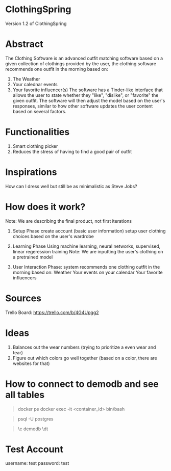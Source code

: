 # ClothingSpring 

Version 1.2 of ClothingSpring

# Abstract
The Clothing Software is an advanced outfit matching software based on a given collection of clothings provided by the user, the clothing software recommends one outfit in the morning based on:
1. The Weather
2. Your calednar events
3. Your favorite influencer(s) 
The software has a Tinder-like interface that allows the user to state whether they "like", "dislike", or "favorite" the given outfit. The software will then adjust the model based on the user's responses, similar to how other software updates the user content based on several factors. 

# Functionalities
1. Smart clothing picker
2. Reduces the stress of having to find a good pair of outfit

# Inspirations
How can I dress well but still be as minimalistic as Steve Jobs? 

# How does it work? 

Note: We are describing the final product, not first iterations
1. Setup Phase
    create account (basic user information)
    setup user clothing choices based on the user's wardrobe

2. Learning Phase
    Using machine learning, neural networks, supervised, linear regeression training
    Note: We are inputting the user's clothing on a pretrained model

3. User Interaction Phase: 
    system recommends one clothing outfit in the morning based on: 
    Weather 
    Your events on your calendar
    Your favorite influencers 



# Sources
Trello Board: https://trello.com/b/4G4Upgg2


# Ideas
1. Balances out the wear numbers (trying to prioritize a even wear and tear)
2. Figure out which colors go well together (based on a color, there are websites for that)


# How to connect to demodb and see all tables

<!-- Check which docker containers are open -->
<!-- May need to start postgres docker container if closed -->
> docker ps
> docker exec -it <container_id> bin/bash 

<!-- Connect with postgres through docker -->
> psql -U postgres

<!-- Enter the demodb database -->
> \c demodb 
> \dt


# Test Account
username: test
password: test
